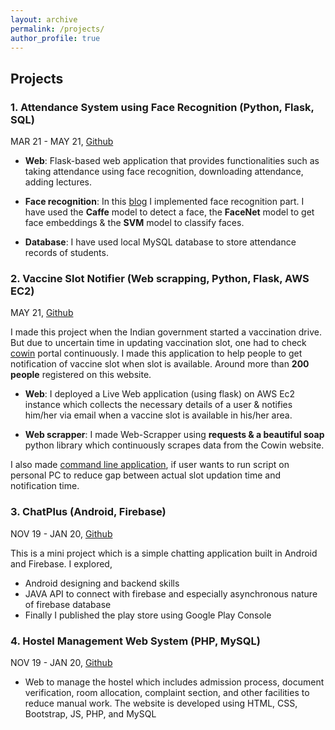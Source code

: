 ```yaml
---
layout: archive
permalink: /projects/
author_profile: true
---
```


<h2> Projects </h2>

### 1. Attendance System using Face Recognition (Python, Flask, SQL)

MAR 21 - MAY 21, [Github](https://github.com/Attendance-Using-Face-Recognition/Online-Attendance-Using_Face-Recognition.git)

- **Web**: Flask-based web application that provides functionalities such as taking attendance using face recognition, downloading attendance, adding lectures.

- **Face recognition**: In this [blog](https://karm-patel.github.io/Blogs/fastpages/jupyter/2021/03/25/face_recognization.html) I implemented face recognition part. I have used the **Caffe** model to detect a face, the **FaceNet** model to get face embeddings & the **SVM** model to classify faces.
- **Database**: I have used local MySQL database to store attendance records of students.

### 2. Vaccine Slot Notifier (Web scrapping, Python, Flask, AWS EC2)

MAY 21, [Github](https://github.com/karm-patel/Vaccine-Slot-Notifier.git)

I made this project when the Indian government started a vaccination drive. But due to uncertain time in updating vaccination slot, one had to check [cowin](https://www.cowin.gov.in/) portal continuously. I made this application to help people to get notification of vaccine slot when slot is available. Around more than **200 people** registered on this website.

- **Web**: I deployed a Live Web application (using flask) on AWS Ec2 instance which collects the necessary details of a user & notifies him/her via email when a vaccine slot is available in his/her area.

- **Web scrapper**: I made Web-Scrapper using **requests & a beautiful soap** python library which continuously scrapes data from the Cowin website.
  
I also made [command line application](https://github.com/karm-patel/Vaccine-Slot-Notifier-Single-user), if user wants to run script on personal PC to reduce gap between actual slot updation time and notification time.

### 3. ChatPlus (Android, Firebase)

NOV 19 - JAN 20, [Github](https://github.com/karm-patel/HostelManagementWebSystem.git)

This is a mini project which is a simple chatting application built in Android and Firebase.
I explored,

- Android designing and backend skills
- JAVA API to connect with firebase and especially asynchronous nature of firebase database
- Finally I published the play store using Google Play Console

### 4. Hostel Management Web System (PHP, MySQL)

NOV 19 - JAN 20, [Github](https://github.com/karm-patel/HostelManagementWebSystem.git)

- Web to manage the hostel which includes admission process, document verification, room allocation, complaint section, and other facilities to reduce manual work. The website is developed using HTML, CSS, Bootstrap, JS, PHP, and MySQL
